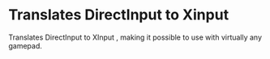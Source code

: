 # Translates DirectInput to Xinput

Translates DirectInput to XInput , making it possible to use with virtually any gamepad.

